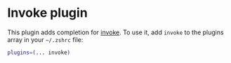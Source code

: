 # Invoke plugin
This plugin adds completion for [invoke](https://github.com/pyinvoke/invoke).
To use it, add `invoke` to the plugins array in your `~/.zshrc` file:
```zsh
plugins=(... invoke)
```
